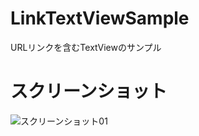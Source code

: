 # LinkTextViewSample
URLリンクを含むTextViewのサンプル

# スクリーンショット
![スクリーンショット01](https://github.com/shtnkgm/LinkTextViewSample/edit/master/screenshot_01.png)
